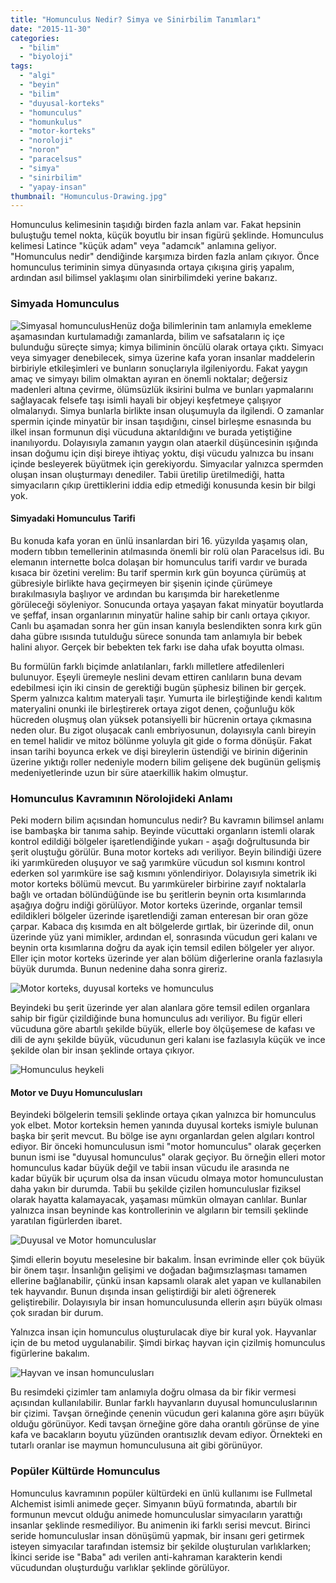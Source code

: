 ```yaml
---
title: "Homunculus Nedir? Simya ve Sinirbilim Tanımları"
date: "2015-11-30"
categories: 
  - "bilim"
  - "biyoloji"
tags: 
  - "algi"
  - "beyin"
  - "bilim"
  - "duyusal-korteks"
  - "homunculus"
  - "homunkulus"
  - "motor-korteks"
  - "noroloji"
  - "noron"
  - "paracelsus"
  - "simya"
  - "sinirbilim"
  - "yapay-insan"
thumbnail: "Homunculus-Drawing.jpg"
---
```


Homunculus kelimesinin taşıdığı birden fazla anlam var. Fakat hepsinin buluştuğu temel nokta, küçük boyutlu bir insan figürü şeklinde. Homunculus kelimesi Latince "küçük adam" veya "adamcık" anlamına geliyor. "Homunculus nedir" dendiğinde karşımıza birden fazla anlam çıkıyor. Önce homunculus teriminin simya dünyasında ortaya çıkışına giriş yapalım, ardından asıl bilimsel yaklaşımı olan sinirbilimdeki yerine bakarız.

### Simyada Homunculus

![Simyasal homunculus](images/Alchemical-illustration-of-a-Homunculus-in-a-vial.jpg)Henüz doğa bilimlerinin tam anlamıyla emekleme aşamasından kurtulamadığı zamanlarda, bilim ve safsataların iç içe bulunduğu süreçte simya; kimya biliminin öncülü olarak ortaya çıktı. Simyacı veya simyager denebilecek, simya üzerine kafa yoran insanlar maddelerin birbiriyle etkileşimleri ve bunların sonuçlarıyla ilgileniyordu. Fakat yaygın amaç ve simyayı bilim olmaktan ayıran en önemli noktalar; değersiz madenleri altına çevirme, ölümsüzlük iksirini bulma ve bunları yapmalarını sağlayacak felsefe taşı isimli hayali bir objeyi keşfetmeye çalışıyor olmalarıydı. Simya bunlarla birlikte insan oluşumuyla da ilgilendi. O zamanlar spermin içinde minyatür bir insan taşıdığını, cinsel birleşme esnasında bu ilkel insan formunun dişi vücuduna aktarıldığını ve burada yetiştiğine inanılıyordu. Dolayısıyla zamanın yaygın olan ataerkil düşüncesinin ışığında insan doğumu için dişi bireye ihtiyaç yoktu, dişi vücudu yalnızca bu insanı içinde besleyerek büyütmek için gerekiyordu. Simyacılar yalnızca spermden oluşan insan oluşturmayı denediler. Tabii üretilip üretilmediği, hatta simyacıların çıkıp ürettiklerini iddia edip etmediği konusunda kesin bir bilgi yok.

#### Simyadaki Homunculus Tarifi

Bu konuda kafa yoran en ünlü insanlardan biri 16. yüzyılda yaşamış olan, modern tıbbın temellerinin atılmasında önemli bir rolü olan Paracelsus idi. Bu elemanın internette bolca dolaşan bir homunculus tarifi vardır ve burada kısaca bir özetini verelim: Bu tarif spermin kırk gün boyunca çürümüş at gübresiyle birlikte hava geçirmeyen bir şişenin içinde çürümeye bırakılmasıyla başlıyor ve ardından bu karışımda bir hareketlenme görüleceği söyleniyor. Sonucunda ortaya yaşayan fakat minyatür boyutlarda ve şeffaf, insan organlarının minyatür haline sahip bir canlı ortaya çıkıyor. Canlı bu aşamadan sonra her gün insan kanıyla beslendikten sonra kırk gün daha gübre ısısında tutulduğu sürece sonunda tam anlamıyla bir bebek halini alıyor. Gerçek bir bebekten tek farkı ise daha ufak boyutta olması.

Bu formülün farklı biçimde anlatılanları, farklı milletlere atfedilenleri bulunuyor. Eşeyli üremeyle neslini devam ettiren canlıların buna devam edebilmesi için iki cinsin de gerektiği bugün şüphesiz bilinen bir gerçek. Sperm yalnızca kalıtım materyali taşır. Yumurta ile birleştiğinde kendi kalıtım materyalini onunki ile birleştirerek ortaya zigot denen, çoğunluğu kök hücreden oluşmuş olan yüksek potansiyelli bir hücrenin ortaya çıkmasına neden olur. Bu zigot oluşacak canlı embriyosunun, dolayısıyla canlı bireyin en temel halidir ve mitoz bölünme yoluyla git gide o forma dönüşür. Fakat insan tarihi boyunca erkek ve dişi bireylerin üstendiği ve birinin diğerinin üzerine yıktığı roller nedeniyle modern bilim gelişene dek bugünün gelişmiş medeniyetlerinde uzun bir süre ataerkillik hakim olmuştur.

### Homunculus Kavramının Nörolojideki Anlamı

Peki modern bilim açısından homunculus nedir? Bu kavramın bilimsel anlamı ise bambaşka bir tanıma sahip. Beyinde vücuttaki organların istemli olarak kontrol edildiği bölgeler işaretlendiğinde yukarı - aşağı doğrultusunda bir şerit oluştuğu görülür. Buna motor korteks adı veriliyor. Beyin bilindiği üzere iki yarımküreden oluşuyor ve sağ yarımküre vücudun sol kısmını kontrol ederken sol yarımküre ise sağ kısmını yönlendiriyor. Dolayısıyla simetrik iki motor korteks bölümü mevcut. Bu yarımküreler birbirine zayıf noktalarla bağlı ve ortadan bölündüğünde ise bu şeritlerin beynin orta kısımlarında aşağıya doğru indiği görülüyor. Motor korteks üzerinde, organlar temsil edildikleri bölgeler üzerinde işaretlendiği zaman enteresan bir oran göze çarpar. Kabaca dış kısımda en alt bölgelerde gırtlak, bir üzerinde dil, onun üzerinde yüz yani mimikler, ardından el, sonrasında vücudun geri kalanı ve beynin orta kısımlarına doğru da ayak için temsil edilen bölgeler yer alıyor. Eller için motor korteks üzerinde yer alan bölüm diğerlerine oranla fazlasıyla büyük durumda. Bunun nedenine daha sonra gireriz.

![Motor korteks, duyusal korteks ve homunculus](images/Neuro_HomonculeSM_F_en.jpg)

Beyindeki bu şerit üzerinde yer alan alanlara göre temsil edilen organlara sahip bir figür çizildiğinde buna homunculus adı veriliyor. Bu figür elleri vücuduna göre abartılı şekilde büyük, ellerle boy ölçüşemese de kafası ve dili de aynı şekilde büyük, vücudunun geri kalanı ise fazlasıyla küçük ve ince şekilde olan bir insan şeklinde ortaya çıkıyor.

![Homunculus heykeli](images/homunculus_27432.jpg)

#### Motor ve Duyu Homunculusları

Beyindeki bölgelerin temsili şeklinde ortaya çıkan yalnızca bir homunculus yok elbet. Motor korteksin hemen yanında duyusal korteks ismiyle bulunan başka bir şerit mevcut. Bu bölge ise aynı organlardan gelen algıları kontrol ediyor. Bir önceki homunculusun ismi "motor homunculus" olarak geçerken bunun ismi ise "duyusal homunculus" olarak geçiyor. Bu örneğin elleri motor homunculus kadar büyük değil ve tabii insan vücudu ile arasında ne kadar büyük bir uçurum olsa da insan vücudu olmaya motor homunculustan daha yakın bir durumda. Tabii bu şekilde çizilen homunculuslar fiziksel olarak hayatta kalamayacak, yaşaması mümkün olmayan canlılar. Bunlar yalnızca insan beyninde kas kontrollerinin ve algıların bir temsili şeklinde yaratılan figürlerden ibaret.

![Duyusal ve Motor homunculuslar](images/q6.jpg)

Şimdi ellerin boyutu meselesine bir bakalım. İnsan evriminde eller çok büyük bir önem taşır. İnsanlığın gelişimi ve doğadan bağımsızlaşması tamamen ellerine bağlanabilir, çünkü insan kapsamlı olarak alet yapan ve kullanabilen tek hayvandır. Bunun dışında insan geliştirdiği bir aleti öğrenerek geliştirebilir. Dolayısıyla bir insan homunculusunda ellerin aşırı büyük olması çok sıradan bir durum.

Yalnızca insan için homunculus oluşturulacak diye bir kural yok. Hayvanlar için de bu metod uygulanabilir. Şimdi birkaç hayvan için çizilmiş homunculus figürlerine bakalım.

![Hayvan ve insan homunculusları](images/main-qimg-ca8a052b2c14eaa1f63fd0464ddb6d3e.gif)

Bu resimdeki çizimler tam anlamıyla doğru olmasa da bir fikir vermesi açısından kullanılabilir. Bunlar farklı hayvanların duyusal homunculuslarının bir çizimi. Tavşan örneğinde çenenin vücudun geri kalanına göre aşırı büyük olduğu görünüyor. Kedi tavşan örneğine göre daha orantılı görünse de yine kafa ve bacakların boyutu yüzünden orantısızlık devam ediyor. Örnekteki en tutarlı oranlar ise maymun homunculusuna ait gibi görünüyor.

### Popüler Kültürde Homunculus

Homunculus kavramının popüler kültürdeki en ünlü kullanımı ise Fullmetal Alchemist isimli animede geçer. Simyanın büyü formatında, abartılı bir formunun mevcut olduğu animede homunculuslar simyacıların yarattığı insanlar şeklinde resmediliyor. Bu animenin iki farklı serisi mevcut. Birinci seride homunculuslar insan dönüşümü yapmak, bir insanı geri getirmek isteyen simyacılar tarafından istemsiz bir şekilde oluşturulan varlıklarken; İkinci seride ise "Baba" adı verilen anti-kahraman karakterin kendi vücudundan oluşturduğu varlıklar şeklinde görülüyor.
